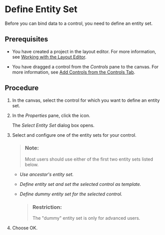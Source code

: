 <!-- loio24b6b2b49f134005a6d89f1680b1fa43 -->

# Define Entity Set

Before you can bind data to a control, you need to define an entity set.



<a name="loio24b6b2b49f134005a6d89f1680b1fa43__prereq_rtv_1m1_4cb"/>

## Prerequisites

-   You have created a project in the layout editor. For more information, see [Working with the Layout Editor](working-with-the-layout-editor-8fbbaad.md).

-   You have dragged a control from the *Controls* pane to the canvas. For more information, see [Add Controls from the Controls Tab](add-controls-from-the-controls-tab-82d8438.md).




<a name="loio24b6b2b49f134005a6d89f1680b1fa43__steps_txk_plc_xnb"/>

## Procedure

1.  In the canvas, select the control for which you want to define an entity set.

2.  In the *Properties* pane, click the icon.

    The *Select Entity Set* dialog box opens.

3.  Select and configure one of the entity sets for your control.

    > ### Note:  
    > Most users should use either of the first two entity sets listed below.

    -   *Use ancestor's entity set.*
    -   *Define entity set and set the selected control as template.*
    -   *Define dummy entity set for the selected control.*

        > ### Restriction:  
        > The "dummy" entity set is only for advanced users.


4.  Choose OK.


